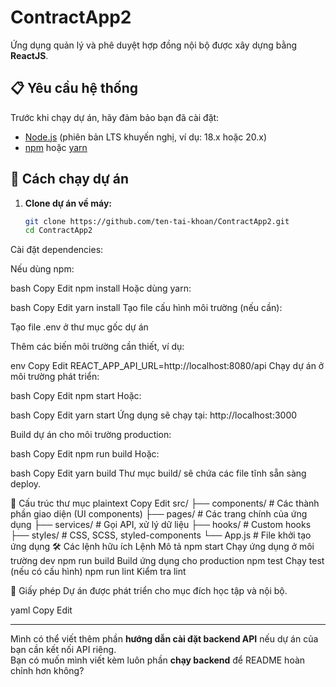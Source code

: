 # ContractApp2

Ứng dụng quản lý và phê duyệt hợp đồng nội bộ được xây dựng bằng **ReactJS**.

## 📋 Yêu cầu hệ thống

Trước khi chạy dự án, hãy đảm bảo bạn đã cài đặt:

- [Node.js](https://nodejs.org/) (phiên bản LTS khuyến nghị, ví dụ: 18.x hoặc 20.x)
- [npm](https://www.npmjs.com/) hoặc [yarn](https://yarnpkg.com/)

## 🚀 Cách chạy dự án

1. **Clone dự án về máy:**

   ```bash
   git clone https://github.com/ten-tai-khoan/ContractApp2.git
   cd ContractApp2
Cài đặt dependencies:

Nếu dùng npm:

bash
Copy
Edit
npm install
Hoặc dùng yarn:

bash
Copy
Edit
yarn install
Tạo file cấu hình môi trường (nếu cần):

Tạo file .env ở thư mục gốc dự án

Thêm các biến môi trường cần thiết, ví dụ:

env
Copy
Edit
REACT_APP_API_URL=http://localhost:8080/api
Chạy dự án ở môi trường phát triển:

bash
Copy
Edit
npm start
Hoặc:

bash
Copy
Edit
yarn start
Ứng dụng sẽ chạy tại: http://localhost:3000

Build dự án cho môi trường production:

bash
Copy
Edit
npm run build
Hoặc:

bash
Copy
Edit
yarn build
Thư mục build/ sẽ chứa các file tĩnh sẵn sàng deploy.

📂 Cấu trúc thư mục
plaintext
Copy
Edit
src/
 ├── components/        # Các thành phần giao diện (UI components)
 ├── pages/             # Các trang chính của ứng dụng
 ├── services/          # Gọi API, xử lý dữ liệu
 ├── hooks/             # Custom hooks
 ├── styles/            # CSS, SCSS, styled-components
 └── App.js             # File khởi tạo ứng dụng
🛠 Các lệnh hữu ích
Lệnh	Mô tả
npm start	Chạy ứng dụng ở môi trường dev
npm run build	Build ứng dụng cho production
npm test	Chạy test (nếu có cấu hình)
npm run lint	Kiểm tra lint

📄 Giấy phép
Dự án được phát triển cho mục đích học tập và nội bộ.

yaml
Copy
Edit

---

Mình có thể viết thêm phần **hướng dẫn cài đặt backend API** nếu dự án của bạn cần kết nối API riêng.  
Bạn có muốn mình viết kèm luôn phần **chạy backend** để README hoàn chỉnh hơn không?
